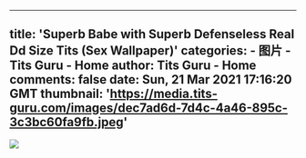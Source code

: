 
---
title: 'Superb Babe with Superb Defenseless Real Dd Size Tits (Sex Wallpaper)'
categories: 
    - 图片
    - Tits Guru - Home
author: Tits Guru - Home
comments: false
date: Sun, 21 Mar 2021 17:16:20 GMT
thumbnail: 'https://media.tits-guru.com/images/dec7ad6d-7d4c-4a46-895c-3c3bc60fa9fb.jpeg'
---

<div>   
<img src="https://media.tits-guru.com/images/dec7ad6d-7d4c-4a46-895c-3c3bc60fa9fb.jpeg" referrerpolicy="no-referrer">  
</div>
            
